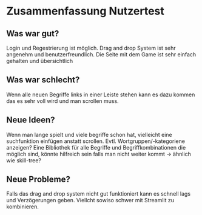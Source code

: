 # Zusammenfassung Nutzertest

## Was war gut?
Login und Regestrierung ist möglich. Drag and drop System ist sehr angenehm und benutzerfreundlich. Die Seite mit dem Game ist sehr einfach gehalten und übersichtlich
## Was war schlecht?
Wenn alle neuen Begriffe links in einer Leiste stehen kann es dazu kommen das es sehr voll wird und man scrollen muss.
## Neue Ideen?
Wenn man lange spielt und viele begriffe schon hat, vielleicht eine suchfunktion einfügen anstatt scrollen.
Evtl. Wortgruppen/-kategoriene anzeigen? 
Eine Bibliothek für alle Begriffe und Begriffkombinationen die möglich sind, könnte hilfreich sein falls man nicht weiter kommt -> ähnlich wie skill-tree?
## Neue Probleme?
Falls das drag and drop system nicht gut funktioniert kann es schnell lags und Verzögerungen geben. Viellcht sowiso schwer mit Streamlit zu kombinieren.

